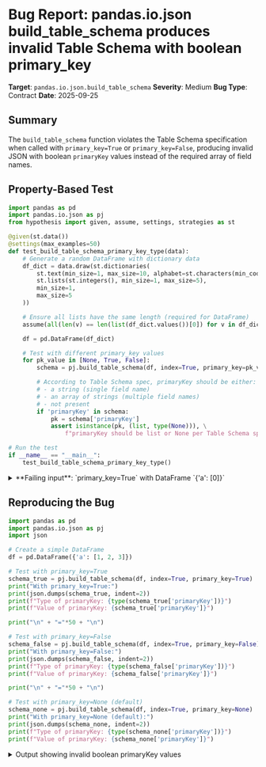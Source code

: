 # Bug Report: pandas.io.json build_table_schema produces invalid Table Schema with boolean primary_key

**Target**: `pandas.io.json.build_table_schema`
**Severity**: Medium
**Bug Type**: Contract
**Date**: 2025-09-25

## Summary

The `build_table_schema` function violates the Table Schema specification when called with `primary_key=True` or `primary_key=False`, producing invalid JSON with boolean `primaryKey` values instead of the required array of field names.

## Property-Based Test

```python
import pandas as pd
import pandas.io.json as pj
from hypothesis import given, assume, settings, strategies as st

@given(st.data())
@settings(max_examples=50)
def test_build_table_schema_primary_key_type(data):
    # Generate a random DataFrame with dictionary data
    df_dict = data.draw(st.dictionaries(
        st.text(min_size=1, max_size=10, alphabet=st.characters(min_codepoint=97, max_codepoint=122)),
        st.lists(st.integers(), min_size=1, max_size=5),
        min_size=1,
        max_size=5
    ))

    # Ensure all lists have the same length (required for DataFrame)
    assume(all(len(v) == len(list(df_dict.values())[0]) for v in df_dict.values()))

    df = pd.DataFrame(df_dict)

    # Test with different primary_key values
    for pk_value in [None, True, False]:
        schema = pj.build_table_schema(df, index=True, primary_key=pk_value)

        # According to Table Schema spec, primaryKey should be either:
        # - a string (single field name)
        # - an array of strings (multiple field names)
        # - not present
        if 'primaryKey' in schema:
            pk = schema['primaryKey']
            assert isinstance(pk, (list, type(None))), \
                f"primaryKey should be list or None per Table Schema spec, got {type(pk)} with value {pk}"

# Run the test
if __name__ == "__main__":
    test_build_table_schema_primary_key_type()
```

<details>

<summary>
**Failing input**: `primary_key=True` with DataFrame `{'a': [0]}`
</summary>
```
Traceback (most recent call last):
  File "/home/npc/pbt/agentic-pbt/worker_/59/hypo.py", line 36, in <module>
    test_build_table_schema_primary_key_type()
    ~~~~~~~~~~~~~~~~~~~~~~~~~~~~~~~~~~~~~~~~^^
  File "/home/npc/pbt/agentic-pbt/worker_/59/hypo.py", line 6, in test_build_table_schema_primary_key_type
    @settings(max_examples=50)
                   ^^^
  File "/home/npc/miniconda/lib/python3.13/site-packages/hypothesis/core.py", line 2124, in wrapped_test
    raise the_error_hypothesis_found
  File "/home/npc/pbt/agentic-pbt/worker_/59/hypo.py", line 31, in test_build_table_schema_primary_key_type
    assert isinstance(pk, (list, type(None))), \
           ~~~~~~~~~~^^^^^^^^^^^^^^^^^^^^^^^^
AssertionError: primaryKey should be list or None per Table Schema spec, got <class 'bool'> with value True
Falsifying example: test_build_table_schema_primary_key_type(
    data=data(...),
)
Draw 1: {'a': [0]}
```
</details>

## Reproducing the Bug

```python
import pandas as pd
import pandas.io.json as pj
import json

# Create a simple DataFrame
df = pd.DataFrame({'a': [1, 2, 3]})

# Test with primary_key=True
schema_true = pj.build_table_schema(df, index=True, primary_key=True)
print("With primary_key=True:")
print(json.dumps(schema_true, indent=2))
print(f"Type of primaryKey: {type(schema_true['primaryKey'])}")
print(f"Value of primaryKey: {schema_true['primaryKey']}")

print("\n" + "="*50 + "\n")

# Test with primary_key=False
schema_false = pj.build_table_schema(df, index=True, primary_key=False)
print("With primary_key=False:")
print(json.dumps(schema_false, indent=2))
print(f"Type of primaryKey: {type(schema_false['primaryKey'])}")
print(f"Value of primaryKey: {schema_false['primaryKey']}")

print("\n" + "="*50 + "\n")

# Test with primary_key=None (default)
schema_none = pj.build_table_schema(df, index=True, primary_key=None)
print("With primary_key=None (default):")
print(json.dumps(schema_none, indent=2))
print(f"Type of primaryKey: {type(schema_none['primaryKey'])}")
print(f"Value of primaryKey: {schema_none['primaryKey']}")
```

<details>

<summary>
Output showing invalid boolean primaryKey values
</summary>
```
With primary_key=True:
{
  "fields": [
    {
      "name": "index",
      "type": "integer"
    },
    {
      "name": "a",
      "type": "integer"
    }
  ],
  "primaryKey": true,
  "pandas_version": "1.4.0"
}
Type of primaryKey: <class 'bool'>
Value of primaryKey: True

==================================================

With primary_key=False:
{
  "fields": [
    {
      "name": "index",
      "type": "integer"
    },
    {
      "name": "a",
      "type": "integer"
    }
  ],
  "primaryKey": false,
  "pandas_version": "1.4.0"
}
Type of primaryKey: <class 'bool'>
Value of primaryKey: False

==================================================

With primary_key=None (default):
{
  "fields": [
    {
      "name": "index",
      "type": "integer"
    },
    {
      "name": "a",
      "type": "integer"
    }
  ],
  "primaryKey": [
    "index"
  ],
  "pandas_version": "1.4.0"
}
Type of primaryKey: <class 'list'>
Value of primaryKey: ['index']
```
</details>

## Why This Is A Bug

The function `build_table_schema` is specifically designed to create Table Schema compliant JSON output, as documented in its docstring and evidenced by the reference to the Table Schema specification at the top of the module. The Table Schema specification (https://specs.frictionlessdata.io/table-schema/) explicitly defines `primaryKey` as either a string or an array of strings representing field names that uniquely identify a row.

When `primary_key=True` or `primary_key=False` is passed, the function directly assigns these boolean values to the `primaryKey` field in the output schema (line 317 in _table_schema.py), violating the specification. This breaks interoperability with any tool that expects valid Table Schema JSON, including the entire Frictionless Data ecosystem and data validation tools.

The pandas documentation states that `primary_key` accepts "bool or None" as valid parameter types, but the implementation fails to handle boolean values correctly, producing non-compliant output that defeats the function's core purpose.

## Relevant Context

The bug occurs in `/home/npc/miniconda/lib/python3.13/site-packages/pandas/io/json/_table_schema.py` at lines 311-317:

```python
if index and data.index.is_unique and primary_key is None:
    if data.index.nlevels == 1:
        schema["primaryKey"] = [data.index.name]
    else:
        schema["primaryKey"] = data.index.names
elif primary_key is not None:
    schema["primaryKey"] = primary_key  # Bug: directly assigns boolean value
```

The function correctly handles `primary_key=None` by creating a list of index names, but when a boolean is passed, it's directly assigned without conversion. This is tested with pandas version 2.3.2.

Table Schema documentation: https://specs.frictionlessdata.io/table-schema/#primary-key
Pandas documentation: https://pandas.pydata.org/docs/reference/api/pandas.io.json.build_table_schema.html

## Proposed Fix

```diff
--- a/pandas/io/json/_table_schema.py
+++ b/pandas/io/json/_table_schema.py
@@ -311,7 +311,15 @@ def build_table_schema(
     if index and data.index.is_unique and primary_key is None:
         if data.index.nlevels == 1:
             schema["primaryKey"] = [data.index.name]
         else:
             schema["primaryKey"] = data.index.names
-    elif primary_key is not None:
-        schema["primaryKey"] = primary_key
+    elif primary_key is not None:
+        if isinstance(primary_key, bool):
+            if primary_key and index:
+                # primary_key=True: use index as primary key
+                if data.index.nlevels == 1:
+                    schema["primaryKey"] = [data.index.name]
+                else:
+                    schema["primaryKey"] = data.index.names
+            # primary_key=False: don't add primaryKey field
+        else:
+            # Assume it's a list of column names
+            schema["primaryKey"] = primary_key
```